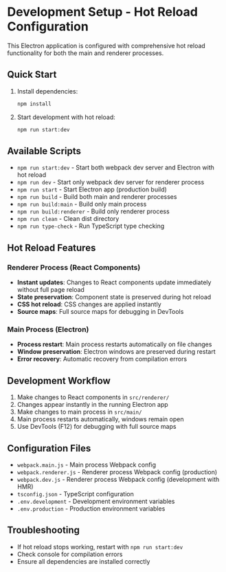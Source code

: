 # Development Setup - Hot Reload Configuration

This Electron application is configured with comprehensive hot reload functionality for both the main and renderer processes.

## Quick Start

1. Install dependencies:
   ```bash
   npm install
   ```

2. Start development with hot reload:
   ```bash
   npm run start:dev
   ```

## Available Scripts

- `npm run start:dev` - Start both webpack dev server and Electron with hot reload
- `npm run dev` - Start only webpack dev server for renderer process
- `npm run start` - Start Electron app (production build)
- `npm run build` - Build both main and renderer processes
- `npm run build:main` - Build only main process
- `npm run build:renderer` - Build only renderer process
- `npm run clean` - Clean dist directory
- `npm run type-check` - Run TypeScript type checking

## Hot Reload Features

### Renderer Process (React Components)
- **Instant updates**: Changes to React components update immediately without full page reload
- **State preservation**: Component state is preserved during hot reload
- **CSS hot reload**: CSS changes are applied instantly
- **Source maps**: Full source maps for debugging in DevTools

### Main Process (Electron)
- **Process restart**: Main process restarts automatically on file changes
- **Window preservation**: Electron windows are preserved during restart
- **Error recovery**: Automatic recovery from compilation errors

## Development Workflow

1. Make changes to React components in `src/renderer/`
2. Changes appear instantly in the running Electron app
3. Make changes to main process in `src/main/`
4. Main process restarts automatically, windows remain open
5. Use DevTools (F12) for debugging with full source maps

## Configuration Files

- `webpack.main.js` - Main process Webpack config
- `webpack.renderer.js` - Renderer process Webpack config (production)
- `webpack.dev.js` - Renderer process Webpack config (development with HMR)
- `tsconfig.json` - TypeScript configuration
- `.env.development` - Development environment variables
- `.env.production` - Production environment variables

## Troubleshooting

- If hot reload stops working, restart with `npm run start:dev`
- Check console for compilation errors
- Ensure all dependencies are installed correctly
